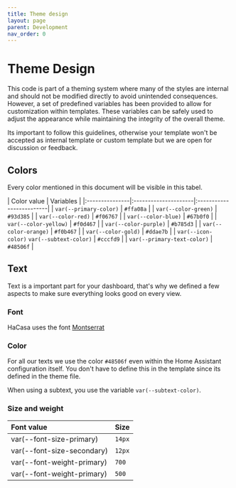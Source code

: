 ```yaml
---
title: Theme design
layout: page
parent: Development
nav_order: 0
---
```


# Theme Design
This code is part of a theming system where many of the styles are internal and should not be modified directly to avoid unintended consequences. However, a set of predefined variables has been provided to allow for 
customization within templates. These variables can be safely used to adjust the appearance while maintaining the integrity of the overall theme.

Its important to follow this guidelines, otherwise your template won't be accepted as internal template or custom template but we are open for discussion or feedback.

## Colors

Every color mentioned in this document will be visible in this tabel.

| Color value    | Variables   |
|:---------------|:---------------------|:-------------------------|
| <span class="d-inline-block p-2 mr-1 v-align-middle bg-peach"></span> `var(--primary-color)` | `#ffa08a` |
| <span class="d-inline-block p-2 mr-1 v-align-middle bg-green"></span> `var(--color-green)` | `#93d385` |
| <span class="d-inline-block p-2 mr-1 v-align-middle bg-red"></span> `var(--color-red)` | `#f06767` | 
| <span class="d-inline-block p-2 mr-1 v-align-middle bg-blue"></span> `var(--color-blue)` | `#67b0f0` |
| <span class="d-inline-block p-2 mr-1 v-align-middle bg-yellow"></span> `var(--color-yellow)` | `#f0d467` |
| <span class="d-inline-block p-2 mr-1 v-align-middle bg-purple"></span> `var(--color-purple)` | `#b785d3` |
| <span class="d-inline-block p-2 mr-1 v-align-middle bg-orange"></span> `var(--color-orange)` | `#f0b467` |
| <span class="d-inline-block p-2 mr-1 v-align-middle bg-gold"></span> `var(--color-gold)` | `#ddae7b` | 
| <span class="d-inline-block p-2 mr-1 v-align-middle bg-gray-blue"></span> `var(--icon-color)` `var(--subtext-color)` | `#cccfd9` | 
| <span class="d-inline-block p-2 mr-1 v-align-middle bg-black"></span> `var(--primary-text-color)` | `#48506f` | 

## Text

Text is a important part for your dashboard, that's why we defined a few aspects to make sure everything looks good on every view.

### Font
HaCasa uses the font [Montserrat](https://fonts.google.com/specimen/Montserrat)

### Color
For all our texts we use the color <span class="d-inline-block p-2 mr-1 v-align-middle bg-black"></span> `#48506f` even within the Home Assistant configuration itself. You don't have to define this in the template since its defined in the theme file.

When using a subtext, you use the variable <span class="d-inline-block p-2 mr-1 v-align-middle bg-gray-blue"></span>`var(--subtext-color)`.

### Size and weight

| Font value    | Size   |
|:---------------|:---------------------|
| var(--font-size-primary) | `14px` |
| var(--font-size-secondary) | `12px` |
| var(--font-weight-primary) | `700` |
| var(--font-weight-primary) | `500` |

